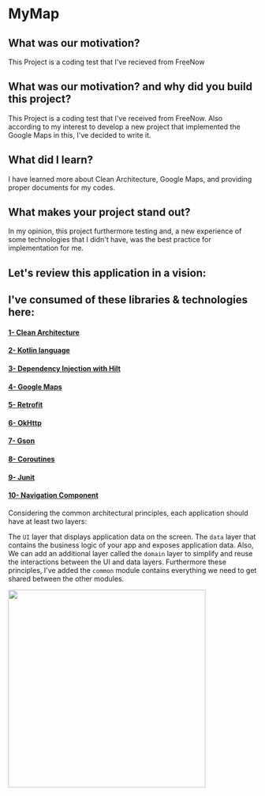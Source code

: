 # MyMap


## What was our motivation?

This Project is a coding test that I've recieved from FreeNow

 
 

## What was our motivation? and why did you build this project?

This Project is a coding test that I've received from FreeNow.
Also according to my interest to develop a new project that implemented the Google Maps in this, I've decided to write it.




## What did I learn?

I have learned more about Clean Architecture, Google Maps, and providing proper documents for my codes.




## What makes your project stand out?

In my opinion, this project furthermore testing and, a new experience of some technologies that I didn't have, was the best practice for implementation for me.





## Let's review this application in a vision:
## I've consumed of these libraries & technologies here:
 
 #### [1- Clean Architecture](https://developer.android.com/topic/architecture)

 #### [2- Kotlin language](https://developer.android.com/kotlin)
 
 #### [3- Dependency Injection with Hilt](https://developer.android.com/training/dependency-injection/hilt-android)
 
 #### [4- Google Maps](https://developers.google.com/maps/documentation/android-sdk/start)
 
 #### [5- Retrofit](https://square.github.io/retrofit)
 
 #### [6- OkHttp](https://square.github.io/okhttp)
 
 #### [7- Gson](https://github.com/google/gson)
 
 #### [8- Coroutines](https://developer.android.com/kotlin/coroutines)
  
 #### [9- Junit](https://developer.android.com/training/testing/local-tests) 
  
 #### [10- Navigation Component](https://developer.android.com/guide/navigation)
 
 
 


Considering the common architectural principles, each application should have at least two layers:

The `UI` layer that displays application data on the screen.
The `data` layer that contains the business logic of your app and exposes application data.
Also, We can add an additional layer called the `domain` layer to simplify and reuse the interactions between the UI and data layers.
Furthermore these principles, I've added the `common` module contains everything we need to get shared between the other modules.


<img src="https://user-images.githubusercontent.com/42710606/166325914-e4acedd9-4e5d-412f-98cd-295f925cbc94.png" width="400px" />


